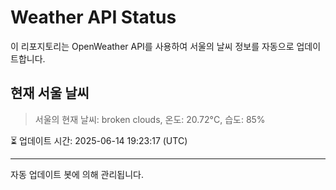 
# Weather API Status

이 리포지토리는 OpenWeather API를 사용하여 서울의 날씨 정보를 자동으로 업데이트합니다.

## 현재 서울 날씨
> 서울의 현재 날씨: broken clouds, 온도: 20.72°C, 습도: 85%

⏳ 업데이트 시간: 2025-06-14 19:23:17 (UTC)

---
자동 업데이트 봇에 의해 관리됩니다.

